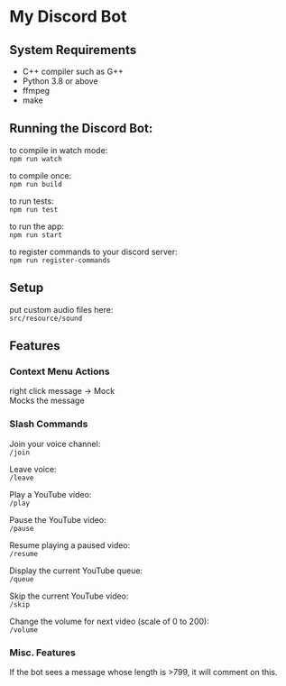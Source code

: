 # My Discord Bot

## System Requirements
* C++ compiler such as G++
* Python 3.8 or above
* ffmpeg
* make

## Running the Discord Bot:
to compile in watch mode:\
`npm run watch`

to compile once:\
`npm run build`

to run tests:\
`npm run test`

to run the app:\
`npm run start`

to register commands to your discord server:\
`npm run register-commands`

## Setup
put custom audio files here:\
`src/resource/sound`

## Features
### Context Menu Actions
right click message -> Mock\
Mocks the message

### Slash Commands
Join your voice channel:\
`/join`

Leave voice:\
`/leave`

Play a YouTube video:\
`/play`

Pause the YouTube video:\
`/pause`

Resume playing a paused video:\
`/resume`

Display the current YouTube queue:\
`/queue`

Skip the current YouTube video:\
`/skip`

Change the volume for next video (scale of 0 to 200):\
`/volume`

### Misc. Features
If the bot sees a message whose length is >799, it will comment on this.
